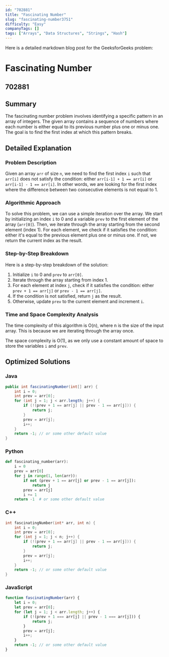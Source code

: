 ```yaml
---
id: "702881"
title: "Fascinating Number"
slug: "fascinating-number3751"
difficulty: "Easy"
companyTags: []
tags: ["Arrays", "Data Structures", "Strings", "Hash"]
---
```


Here is a detailed markdown blog post for the GeeksforGeeks problem:

**Fascinating Number**
=====================

**702881**
---------------

## Summary
The fascinating number problem involves identifying a specific pattern in an array of integers. The given array contains a sequence of numbers where each number is either equal to its previous number plus one or minus one. The goal is to find the first index at which this pattern breaks.

## Detailed Explanation
### Problem Description

Given an array `arr` of size `n`, we need to find the first index `i` such that `arr[i]` does not satisfy the condition: either `arr[i-1] + 1 == arr[i]` or `arr[i-1] - 1 == arr[i]`. In other words, we are looking for the first index where the difference between two consecutive elements is not equal to 1.

### Algorithmic Approach

To solve this problem, we can use a simple iteration over the array. We start by initializing an index `i` to 0 and a variable `prev` to the first element of the array (`arr[0]`). Then, we iterate through the array starting from the second element (index 1). For each element, we check if it satisfies the condition: either it's equal to the previous element plus one or minus one. If not, we return the current index as the result.

### Step-by-Step Breakdown

Here is a step-by-step breakdown of the solution:

1. Initialize `i` to 0 and `prev` to `arr[0]`.
2. Iterate through the array starting from index 1.
3. For each element at index `j`, check if it satisfies the condition: either `prev + 1 == arr[j]` or `prev - 1 == arr[j]`.
4. If the condition is not satisfied, return `j` as the result.
5. Otherwise, update `prev` to the current element and increment `i`.

### Time and Space Complexity Analysis

The time complexity of this algorithm is O(n), where n is the size of the input array. This is because we are iterating through the array once.

The space complexity is O(1), as we only use a constant amount of space to store the variables `i` and `prev`.

## Optimized Solutions
### Java
```java
public int fascinatingNumber(int[] arr) {
    int i = 0;
    int prev = arr[0];
    for (int j = 1; j < arr.length; j++) {
        if (!(prev + 1 == arr[j] || prev - 1 == arr[j])) {
            return j;
        }
        prev = arr[j];
        i++;
    }
    return -1; // or some other default value
}
```
### Python
```python
def fascinating_number(arr):
    i = 0
    prev = arr[0]
    for j in range(1, len(arr)):
        if not (prev + 1 == arr[j] or prev - 1 == arr[j]):
            return j
        prev = arr[j]
        i += 1
    return -1  # or some other default value
```
### C++
```cpp
int fascinatingNumber(int* arr, int n) {
    int i = 0;
    int prev = arr[0];
    for (int j = 1; j < n; j++) {
        if (!(prev + 1 == arr[j] || prev - 1 == arr[j])) {
            return j;
        }
        prev = arr[j];
        i++;
    }
    return -1; // or some other default value
}
```
### JavaScript
```javascript
function fascinatingNumber(arr) {
    let i = 0;
    let prev = arr[0];
    for (let j = 1; j < arr.length; j++) {
        if (!(prev + 1 === arr[j] || prev - 1 === arr[j])) {
            return j;
        }
        prev = arr[j];
        i++;
    }
    return -1; // or some other default value
}
```